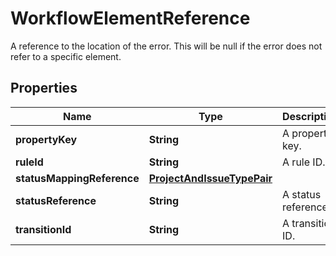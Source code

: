 

# WorkflowElementReference

A reference to the location of the error. This will be null if the error does not refer to a specific element.

## Properties

| Name | Type | Description | Notes |
|------------ | ------------- | ------------- | -------------|
|**propertyKey** | **String** | A property key. |  [optional] |
|**ruleId** | **String** | A rule ID. |  [optional] |
|**statusMappingReference** | [**ProjectAndIssueTypePair**](ProjectAndIssueTypePair.md) |  |  [optional] |
|**statusReference** | **String** | A status reference. |  [optional] |
|**transitionId** | **String** | A transition ID. |  [optional] |



